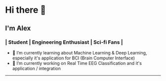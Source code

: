 # Hi there 👋

## I'm Alex

### | Student | Engineering Enthusiast | Sci-fi Fans |

- 🌱 I’m currently learning about Machine Learning & Deep Learning, especially it's application for BCI (Brain Computer Interface)
- 🔭 I’m currently working on Real Time EEG Classification and it's application / integration

---
<!--
**xEvheMary/xevhemary** is a ✨ _special_ ✨ repository because its `README.md` (this file) appears on your GitHub profile.

Here are some ideas to get you started:

- 🔭 I’m currently working on ...
- 🌱 I’m currently learning ...
- 👯 I’m looking to collaborate on ...
- 🤔 I’m looking for help with ...
- 💬 Ask me about ...
- 📫 How to reach me: ...
- 😄 Pronouns: ...
- ⚡ Fun fact: ...
-->
